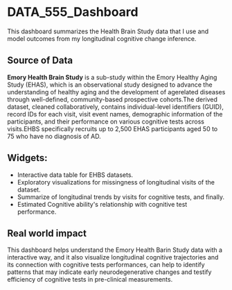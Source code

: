 # DATA_555_Dashboard 
This dashboard summarizes the Health Brain Study data that I use and model outcomes from my longitudinal cognitive change inference.

## Source of Data
**Emory Health Brain Study**
is a sub-study within the Emory Healthy Aging Study (EHAS), which is an observational study designed to advance the understanding of healthy aging and the development of agerelated diseases through well-defined, community-based prospective cohorts.The derived dataset, cleaned collaboratively, contains individual-level identifiers (GUID), record IDs for each visit, visit event names, demographic information of the participants, and their performance on various cognitive tests across visits.EHBS specifically recruits up to 2,500 EHAS participants aged 50 to 75 who have no diagnosis of AD.

## Widgets: 
- Interactive data table for EHBS datasets.
- Exploratory visualizations for missingness of longitudinal visits of the dataset.
- Summarize of  longitudinal trends by visits for cognitive tests, and finally.
- Estimated Cognitive ability's relationship with cognitive test performance.

## Real world impact
This dashboard helps understand the Emory Health Barin Study data with a interactive way, and it also visualize longitudinal cognitive trajectories and its connection with cognitive tests performances, can help to identify patterns that may indicate early neurodegenerative changes and testify efficiency of cognitive tests in pre-clinical measurements.
